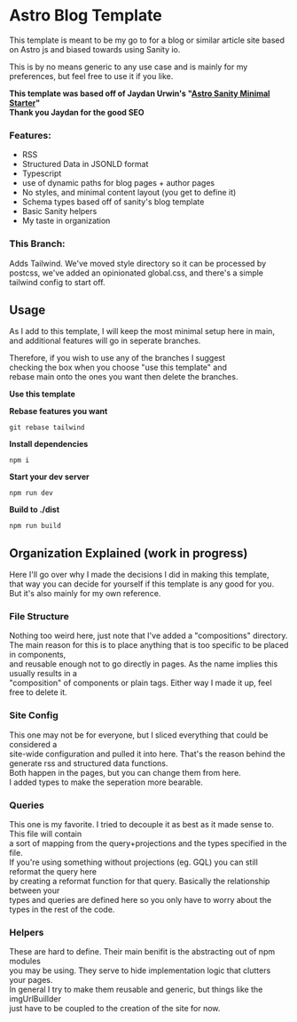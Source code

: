 # Astro Blog Template

This template is meant to be my go to for a blog or similar article site based on Astro js and biased towards using Sanity io.

This is by no means generic to any use case and is mainly for my preferences, but feel free to use it if you like.

**This template was based off of Jaydan Urwin's "[Astro Sanity Minimal Starter](http://https://github.com/jaydanurwin/astro-sanity-minimal-starter 'Astro Sanity Minimal Starter')"  
Thank you Jaydan for the good SEO**

### Features:

- RSS
- Structured Data in JSONLD format
- Typescript
- use of dynamic paths for blog pages + author pages
- No styles, and minimal content layout (you get to define it)
- Schema types based off of sanity's blog template
- Basic Sanity helpers
- My taste in organization

### This Branch:

Adds Tailwind. We've moved style directory so it can be processed by postcss, we've added an opinionated global.css, and there's a simple tailwind config to start off.

## Usage

As I add to this template, I will keep the most minimal setup here in main,  
and additional features will go in seperate branches.

Therefore, if you wish to use any of the branches I suggest  
checking the box when you choose "use this template" and  
rebase main onto the ones you want then delete the branches.

**Use this template**

**Rebase features you want**

```
git rebase tailwind
```

**Install dependencies**

```
npm i
```

**Start your dev server**

```
npm run dev
```

**Build to ./dist**

```
npm run build
```

## Organization Explained (work in progress)

Here I'll go over why I made the decisions I did in making this template,  
that way you can decide for yourself if this template is any good for you.  
But it's also mainly for my own reference.

### File Structure

Nothing too weird here, just note that I've added a "compositions" directory.  
The main reason for this is to place anything that is too specific to be placed in components,  
and reusable enough not to go directly in pages. As the name implies this usually results in a  
"composition" of components or plain tags. Either way I made it up, feel free to delete it.

### Site Config

This one may not be for everyone, but I sliced everything that could be considered a  
site-wide configuration and pulled it into here.
That's the reason behind the generate rss and structured data functions.  
Both happen in the pages, but you can change them from here.  
I added types to make the seperation more bearable.

### Queries

This one is my favorite. I tried to decouple it as best as it made sense to. This file will contain  
a sort of mapping from the query+projections and the types specified in the file.  
If you're using something without projections (eg. GQL) you can still reformat the query here  
by creating a reformat function for that query. Basically the relationship between your  
types and queries are defined here so you only have to worry about the types in the rest of the code.

### Helpers

These are hard to define. Their main benifit is the abstracting out of npm modules  
you may be using. They serve to hide implementation logic that clutters your pages.  
In general I try to make them reusable and generic, but things like the imgUrlBuillder  
just have to be coupled to the creation of the site for now.
